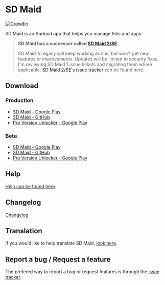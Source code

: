 # SD Maid

[![Crowdin](https://d322cqt584bo4o.cloudfront.net/sdmaid/localized.svg)](https://crowdin.com/project/sdmaid)

SD Maid is an Android app that helps you manage files and apps.

> **SD Maid has a successor called [SD Maid 2/SE](https://play.google.com/store/apps/details?id=eu.darken.sdmse).**
> 
> SD Maid 1/Legacy will keep working as it is, but won't get new features or improvements.
> Updates will be limited to security fixes.
> I'm reviewing SD Maid 1 issue tickets and migrating them where applicable. [SD Maid 2/SE's issue tracker](https://github.com/d4rken-org/sdmaid-se/issues) can be found here.

## Download
### Production
- [SD Maid - Google Play](https://play.google.com/store/apps/details?id=eu.thedarken.sdm)
- [SD Maid - GitHub](https://github.com/d4rken-org/sdmaid/releases)
- [Pro Version Unlocker - Google Play](https://play.google.com/store/apps/details?id=eu.thedarken.sdm.unlocker)

### Beta
- [SD Maid - Google Play](https://play.google.com/apps/testing/eu.thedarken.sdm)
- [SD Maid - GitHub](https://github.com/d4rken-org/sdmaid/releases)
- [Pro Version Unlocker - Google Play](https://play.google.com/apps/testing/eu.thedarken.sdm.unlocker)

## Help
[Help can be found here](https://github.com/d4rken-org/sdmaid/wiki).

## Changelog
[Changelog](CHANGELOG.md)

## Translation
If you would like to help translate SD Maid, [look here](https://crowdin.com/project/sdmaid).

## Report a bug / Request a feature
The prefered way to report a bug or request features is through the [issue tracker](https://github.com/d4rken-org/sdmaid/issues).
